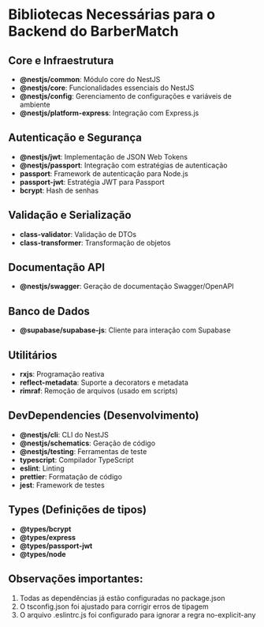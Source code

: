 # Bibliotecas Necessárias para o Backend do BarberMatch

## Core e Infraestrutura
- **@nestjs/common**: Módulo core do NestJS
- **@nestjs/core**: Funcionalidades essenciais do NestJS
- **@nestjs/config**: Gerenciamento de configurações e variáveis de ambiente
- **@nestjs/platform-express**: Integração com Express.js

## Autenticação e Segurança
- **@nestjs/jwt**: Implementação de JSON Web Tokens
- **@nestjs/passport**: Integração com estratégias de autenticação
- **passport**: Framework de autenticação para Node.js
- **passport-jwt**: Estratégia JWT para Passport
- **bcrypt**: Hash de senhas

## Validação e Serialização
- **class-validator**: Validação de DTOs
- **class-transformer**: Transformação de objetos

## Documentação API
- **@nestjs/swagger**: Geração de documentação Swagger/OpenAPI

## Banco de Dados
- **@supabase/supabase-js**: Cliente para interação com Supabase

## Utilitários
- **rxjs**: Programação reativa
- **reflect-metadata**: Suporte a decorators e metadata
- **rimraf**: Remoção de arquivos (usado em scripts)

## DevDependencies (Desenvolvimento)
- **@nestjs/cli**: CLI do NestJS
- **@nestjs/schematics**: Geração de código
- **@nestjs/testing**: Ferramentas de teste
- **typescript**: Compilador TypeScript
- **eslint**: Linting
- **prettier**: Formatação de código
- **jest**: Framework de testes

## Types (Definições de tipos)
- **@types/bcrypt**
- **@types/express**
- **@types/passport-jwt**
- **@types/node**

## Observações importantes:
1. Todas as dependências já estão configuradas no package.json
2. O tsconfig.json foi ajustado para corrigir erros de tipagem
3. O arquivo .eslintrc.js foi configurado para ignorar a regra no-explicit-any 